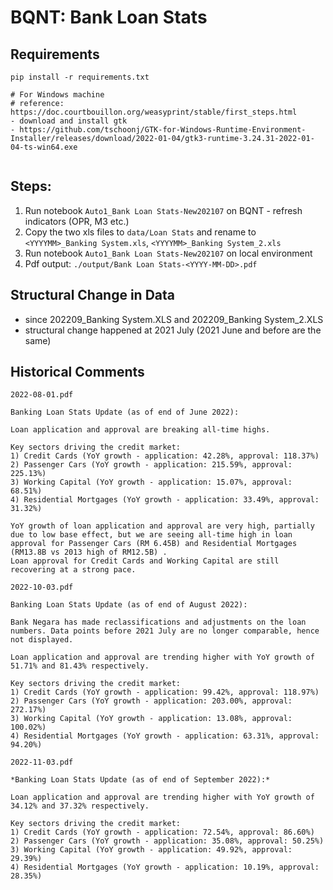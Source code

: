 # BQNT: Bank Loan Stats



## Requirements
```
pip install -r requirements.txt

# For Windows machine
# reference: https://doc.courtbouillon.org/weasyprint/stable/first_steps.html
- download and install gtk
- https://github.com/tschoonj/GTK-for-Windows-Runtime-Environment-Installer/releases/download/2022-01-04/gtk3-runtime-3.24.31-2022-01-04-ts-win64.exe


```


## Steps:
1. Run notebook `Auto1_Bank Loan Stats-New202107` on BQNT - refresh indicators (OPR, M3 etc.)
2. Copy the two xls files to `data/Loan Stats` and rename to `<YYYYMM>_Banking System.xls`, `<YYYYMM>_Banking System_2.xls`
3. Run notebook `Auto1_Bank Loan Stats-New202107` on local environment
4. Pdf output: `./output/Bank Loan Stats-<YYYY-MM-DD>.pdf`

## Structural Change in Data
- since 202209_Banking System.XLS and 202209_Banking System_2.XLS
 - structural change happened at 2021 July (2021 June and before are the same)

## Historical Comments

```
2022-08-01.pdf

Banking Loan Stats Update (as of end of June 2022):

Loan application and approval are breaking all-time highs.

Key sectors driving the credit market:
1) Credit Cards (YoY growth - application: 42.28%, approval: 118.37%)
2) Passenger Cars (YoY growth - application: 215.59%, approval: 225.13%)
3) Working Capital (YoY growth - application: 15.07%, approval: 68.51%)
4) Residential Mortgages (YoY growth - application: 33.49%, approval: 31.32%)

YoY growth of loan application and approval are very high, partially due to low base effect, but we are seeing all-time high in loan approval for Passenger Cars (RM 6.45B) and Residential Mortgages (RM13.8B vs 2013 high of RM12.5B) .
Loan approval for Credit Cards and Working Capital are still recovering at a strong pace.
```



```
2022-10-03.pdf

Banking Loan Stats Update (as of end of August 2022):

Bank Negara has made reclassifications and adjustments on the loan numbers. Data points before 2021 July are no longer comparable, hence not displayed.

Loan application and approval are trending higher with YoY growth of 51.71% and 81.43% respectively.

Key sectors driving the credit market:
1) Credit Cards (YoY growth - application: 99.42%, approval: 118.97%)
2) Passenger Cars (YoY growth - application: 203.00%, approval: 272.17%)
3) Working Capital (YoY growth - application: 13.08%, approval: 100.02%)
4) Residential Mortgages (YoY growth - application: 63.31%, approval: 94.20%)
```



```
2022-11-03.pdf

*Banking Loan Stats Update (as of end of September 2022):*

Loan application and approval are trending higher with YoY growth of 34.12% and 37.32% respectively.

Key sectors driving the credit market:
1) Credit Cards (YoY growth - application: 72.54%, approval: 86.60%)
2) Passenger Cars (YoY growth - application: 35.08%, approval: 50.25%)
3) Working Capital (YoY growth - application: 49.92%, approval: 29.39%)
4) Residential Mortgages (YoY growth - application: 10.19%, approval: 28.35%)

```